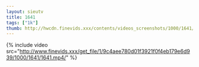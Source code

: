 ```yaml
--- 
layout: sieutv
title: 1641
tags: ["1k"]
thumb: http://hwcdn.finevids.xxx/contents/videos_screenshots/1000/1641/preview.mp4.jpg
---
```

{% include video src="http://www.finevids.xxx/get_file/1/9c4aee780d01f3921f0f4eb179e6d939/1000/1641/1641.mp4/" %} 
